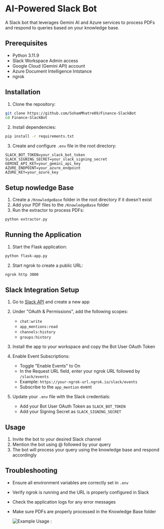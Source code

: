 # AI-Powered Slack Bot

A Slack bot that leverages Gemini AI and Azure services to process PDFs and respond to queries based on your knowledge base.

## Prerequisites

- Python 3.11.9
- Slack Workspace Admin access
- Google Cloud (Gemini API) account
- Azure Document Intelligence Intstance
- ngrok

## Installation

1. Clone the repository:
```bash
git clone https://github.com/SohamMhatre09/Finance-SlackBot
cd Finance-SlackBot
```

2. Install dependencies:
```bash
pip install -r requirements.txt
```

3. Create and configure `.env` file in the root directory:
```plaintext
SLACK_BOT_TOKEN=your_slack_bot_token
SLACK_SIGNING_SECRET=your_slack_signing_secret
GEMINI_API_KEY=your_gemini_api_key
AZURE_ENDPOINT=your_azure_endpoint
AZURE_KEY=your_azure_key
```

## Setup nowledge Base

1. Create a `/KnowledgeBase` folder in the root directory if it doesn't exist
2. Add your PDF files to the `/KnowledgeBase` folder
3. Run the extractor to process PDFs:
```bash
python extractor.py
```

## Running the Application

1. Start the Flask application:
```bash
python flask-app.py
```

2. Start ngrok to create a public URL:
```bash
ngrok http 3000
```

## Slack Integration Setup

1. Go to [Slack API](https://api.slack.com/apps) and create a new app
2. Under "OAuth & Permissions", add the following scopes:
   - `chat:write`
   - `app_mentions:read`
   - `channels:history`
   - `groups:history`

3. Install the app to your workspace and copy the Bot User OAuth Token

4. Enable Event Subscriptions:
   - Toggle "Enable Events" to On
   - In the Request URL field, enter your ngrok URL followed by `/slack/events`
   - Example: `https://your-ngrok-url.ngrok.io/slack/events`
   - Subscribe to the `app_mention` event

5. Update your `.env` file with the Slack credentials:
   - Add your Bot User OAuth Token as `SLACK_BOT_TOKEN`
   - Add your Signing Secret as `SLACK_SIGNING_SECRET`

## Usage

1. Invite the bot to your desired Slack channel
2. Mention the bot using @ followed by your query
3. The bot will process your query using the knowledge base and respond accordingly

## Troubleshooting

- Ensure all environment variables are correctly set in `.env`
- Verify ngrok is running and the URL is properly configured in Slack
- Check the application logs for any error messages
- Make sure PDFs are properly processed in the Knowledge Base folder

  ![Example Usage :](https://github.com/user-attachments/assets/0ae08163-e9d4-42b5-b0c8-7f2aedd2ebce)

